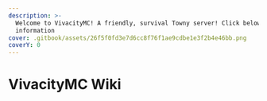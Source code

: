 ```yaml
---
description: >-
  Welcome to VivacityMC! A friendly, survival Towny server! Click below for more
  information
cover: .gitbook/assets/26f5f0fd3e7d6cc8f76f1ae9cdbe1e3f2b4e46bb.png
coverY: 0
---
```


# VivacityMC Wiki

